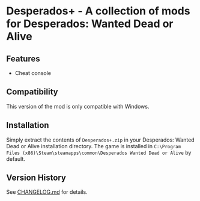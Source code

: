 # Desperados+ - A collection of mods for Desperados: Wanted Dead or Alive

## Features

- Cheat console

## Compatibility

This version of the mod is only compatible with Windows.

## Installation

Simply extract the contents of `Desperados+.zip` in your Desperados: Wanted Dead or Alive installation directory. The game is installed in `C:\Program Files (x86)\Steam\steamapps\common\Desperados Wanted Dead or Alive` by default.

## Version History

See [CHANGELOG.md](CHANGELOG.md) for details.
